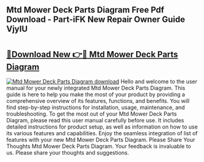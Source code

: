 ## Mtd Mower Deck Parts Diagram Free Pdf Download - Part-iFK New Repair Owner Guide VjyIU

# <h2><a href="http://dfm8xu.blite.top/?on=Mtd+Mower+Deck+Parts+Diagram">🔗Download New 👉🔴 Mtd Mower Deck Parts Diagram</a></h2>

[![Mtd Mower Deck Parts Diagram download](https://i.imgur.com/lujVjoI.png)](http://dfm8xu.blite.top/?on=Mtd+Mower+Deck+Parts+Diagram)
Hello and welcome to the user manual for your newly integrated Mtd Mower Deck Parts Diagram. This guide is here to help you make the most of your product by providing a comprehensive overview of its features, functions, and benefits. You will find step-by-step instructions for installation, usage, maintenance, and troubleshooting. To get the most out of your Mtd Mower Deck Parts Diagram, please read this user manual carefully before use. It includes detailed instructions for product setup, as well as information on how to use its various features and capabilities. Enjoy the seamless integration of list of features with your new Mtd Mower Deck Parts Diagram. Please Share Your Thoughts Mtd Mower Deck Parts Diagram. Your feedback is invaluable to us. Please share your thoughts and suggestions.
